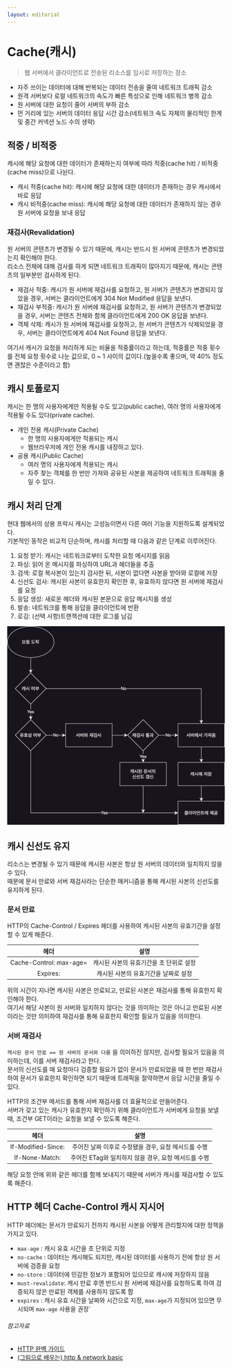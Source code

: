 ```yaml
---
layout: editorial
---
```


# Cache(캐시)

> 웹 서버에서 클라이언트로 전송된 리소스를 임시로 저장하는 장소

- 자주 쓰이는 데이터에 대해 반복되는 데이터 전송을 줄여 네트워크 트래픽 감소
- 원격 서버보다 로컬 네트워크의 속도가 빠른 특성으로 인해 네트워크 병목 감소
- 원 서버에 대한 요청이 줄어 서버의 부하 감소
- 먼 거리에 있는 서버의 데이터 응답 시간 감소(네트워크 속도 자체의 물리적인 한계 및 중간 커넥션 노드 수의 생략)

## 적중 / 비적중

캐시에 해당 요청에 대한 데이터가 존재하는지 여부에 따라 적중(cache hit) / 비적중(cache miss)으로 나뉜다.

- 캐시 적중(cache hit): 캐시에 해당 요청에 대한 데이터가 존재하는 경우 캐시에서 바로 응답
- 캐시 비적중(cache miss): 캐시에 해당 요청에 대한 데이터가 존재하지 않는 경우 원 서버에 요청을 보내 응답

### 재검사(Revalidation)

원 서버의 콘텐츠가 변경될 수 있기 때문에, 캐시는 반드시 원 서버에 콘텐츠가 변경되었는지 확인해야 한다.  
리소스 전체에 대해 검사를 하게 되면 네트워크 트래픽이 많아지기 때문에, 캐시는 콘텐츠의 일부분만 검사하게 된다.

- 재검사 적중: 캐시가 원 서버에 재검사를 요청하고, 원 서버가 콘텐츠가 변경되지 않았을 경우, 서버는 클라이언트에게 304 Not Modified 응답을 보낸다.
- 재검사 부적중: 캐시가 원 서버에 재검사를 요청하고, 원 서버가 콘텐츠가 변경되었을 경우, 서버는 콘텐츠 전체와 함께 클라이언트에게 200 OK 응답을 보낸다.
- 객체 삭제: 캐시가 원 서버에 재검사를 요청하고, 원 서버가 콘텐츠가 삭제되었을 경우, 서버는 클라이언트에게 404 Not Found 응답을 보낸다.

여기서 캐시가 요청을 처리하게 되는 비율을 적중률이라고 하는데, 적중률은 적중 횟수를 전체 요청 횟수로 나눈 값으로, 0 ~ 1 사이의 값이다.(높을수록 좋으며, 약 40% 정도면 괜찮은 수준이라고 함)

## 캐시 토폴로지

캐시는 한 명의 사용자에게만 적용될 수도 있고(public cache), 여러 명의 사용자에게 적용될 수도 있다(private cache).

- 개인 전용 캐시(Private Cache)
    - 한 명의 사용자에게만 적용되는 캐시
    - 웹브라우저에 개인 전용 캐시를 내장하고 있다.
- 공용 캐시(Public Cache)
    - 여러 명의 사용자에게 적용되는 캐시
    - 자주 찾는 객체를 한 번만 가져와 공유된 사본을 제공하여 네트워크 트래픽을 줄일 수 있다.

## 캐시 처리 단계

현대 웹에서의 상용 프락시 캐시는 고성능이면서 다른 여러 기능을 지원하도록 설계되었다.  
기본적인 동작은 비교적 단순하며, 캐시를 처리할 때 다음과 같은 단계로 이루어진다.

1. 요청 받기: 캐시는 네트워크로부터 도착한 요청 메시지를 읽음
2. 파싱: 읽어 온 메시지를 파싱하여 URL과 헤더들을 추출
3. 검색: 로컬 복사본이 있는지 검사한 뒤, 사본이 없다면 사본을 받아와 로컬에 저장
4. 신선도 검사: 캐시된 사본이 유효한지 확인한 후, 유효하지 않다면 원 서버에 재검사를 요청
5. 응답 생성: 새로운 헤더와 캐시된 본문으로 응답 메시지를 생성
6. 발송: 네트워크를 통해 응답을 클라이언트에 반환
7. 로깅: (선택 사항)트랜잭션에 대한 로그를 남김

![Cache Flow Chart](image/cache_flow_chart.png)

## 캐시 신선도 유지

리소스는 변경될 수 있기 때문에 캐시된 사본은 항상 원 서버의 데이터와 일치하지 않을 수 있다.  
때문에 문서 만료와 서버 재검사라는 단순한 매커니즘을 통해 캐시된 사본의 신선도를 유지하게 된다.

### 문서 만료

HTTP의 Cache-Control / Expires 헤더를 사용하여 캐시된 사본의 유효기간을 설정할 수 있게 해준다.

|               헤더                |           설명           |
|:-------------------------------:|:----------------------:|
| Cache-Control: max-age=<second> | 캐시된 사본의 유효기간을 초 단위로 설정 |
|         Expires: <date>         |  캐시된 사본의 유효기간을 날짜로 설정  |

위의 시간이 지나면 캐시된 사본은 만료되고, 만료된 사본은 재검사를 통해 유효한지 확인해야 한다.  
여기서 해당 사본이 원 서버와 일치하지 않다는 것을 의미하는 것은 아니고 만료된 사본이라는 것만 의미하여 재검사를 통해 유효한지 확인할 필요가 있음을 의미한다.

### 서버 재검사

`캐시된 문서 만료 == 원 서버의 문서와 다름` 을 의미하진 않지만, 검사할 필요가 있음을 의미하는데, 이를 서버 재검사라고 한다.  
문서의 신선도를 매 요청마다 검증할 필요가 없이 문서가 만료되었을 때 한 번만 재검사하여 문서가 유효한지 확인하면 되기 때문에 트래픽을 절약하면서 응답 시간을 줄일 수 있다.

HTTP의 조건부 메서드를 통해 서버 재검사를 더 효율적으로 만들어준다.  
서버가 갖고 있는 캐시가 유효한지 확인하기 위해 클라이언트가 서버에게 요청을 보낼 때, 조건부 GET이라는 요청을 보낼 수 있도록 해준다.

|            헤더             |                설명                |
|:-------------------------:|:--------------------------------:|
| If-Modified-Since: <date> |  주어진 날짜 이후로 수정됐을 경우, 요청 메서드를 수행  |
|   If-None-Match: <ETag>   | 주어진 ETag와 일치하지 않을 경우, 요청 메서드를 수행 |

해당 요청 안에 위와 같은 헤더를 함께 보내지기 때문에 서버가 캐시를 재검사할 수 있도록 해준다.

## HTTP 헤더 Cache-Control 캐시 지시어

HTTP 헤더에는 문서가 만료되기 전까지 캐시된 사본을 어떻게 관리할지에 대한 정책을 가지고 있다.

- `max-age` : 캐시 유효 시간을 초 단위로 지정
- `no-cache` : 데이터는 캐시해도 되지만, 캐시된 데이터를 사용하기 전에 항상 원 서버에 검증을 요청
- `no-store` : 데이터에 민감한 정보가 포함되어 있으므로 캐시에 저장하지 않음
- `must-revalidate`: 캐시 만료 후엔 반드시 원 서버에 재검사를 요청하도록 하여 검증되지 않은 만료된 객체를 사용하지 않도록 함
- `expires` : 캐시 유효 시간을 날짜와 시간으로 지정, `max-age`가 지정되어 있으면 무시되며 `max-age` 사용을 권장`

###### 참고자료

- [HTTP 완벽 가이드](https://www.nl.go.kr/seoji/contents/S80100000000.do?schM=intgr_detail_view_isbn&page=1&pageUnit=10&schType=simple&schStr=HTTP+완벽+가이드&isbn=9788966261208&cipId=200309770%2C4096969)
- [(그림으로 배우는) http & network basic](https://www.nl.go.kr/seoji/contents/S80100000000.do?schM=intgr_detail_view_isbn&page=1&pageUnit=10&schType=simple&schStr=9788931447897&isbn=9788931447897&cipId=200443691%2C)